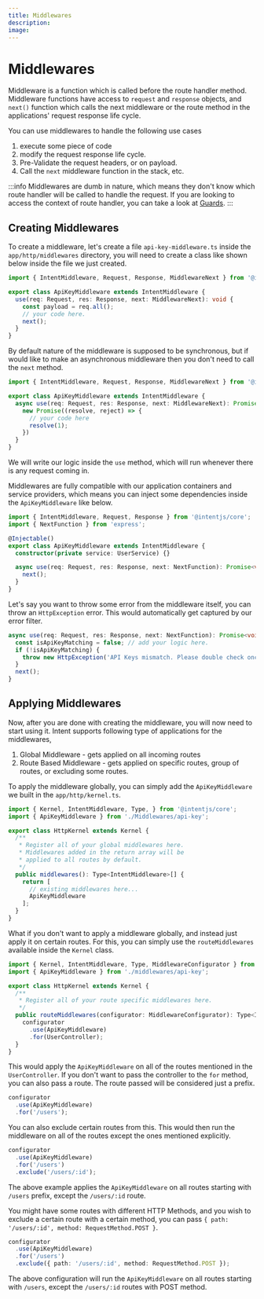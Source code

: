 ```yaml
---
title: Middlewares
description:
image:
---
```

# Middlewares

Middleware is a function which is called before the route handler method. Middleware functions have access to `request` and `response` objects,
and `next()` function which calls the next middleware or the route method in the applications' request response life cycle.

You can use middlewares to handle the following use cases
1. execute some piece of code
2. modify the request response life cycle.
3. Pre-Validate the request headers, or on payload.
4. Call the `next` middleware function in the stack, etc.

:::info
Middlewares are dumb in nature, which means they don't know which route handler will be called to handle the request. If you are looking to
access the context of route handler, you can take a look at [Guards](/guards).
:::

## Creating Middlewares
To create a middleware, let's create a file `api-key-middleware.ts` inside the `app/http/middlewares` directory, you will need to create a class like shown below inside the file we just created.

```ts
import { IntentMiddleware, Request, Response, MiddlewareNext } from '@intentjs/core';

export class ApiKeyMiddleware extends IntentMiddleware {
  use(req: Request, res: Response, next: MiddlewareNext): void {
    const payload = req.all();
    // your code here.
    next();
  }
}
```

By default nature of the middleware is supposed to be synchronous, but if would like to make an asynchronous middleware then you don't need to call the `next` method.

```ts
import { IntentMiddleware, Request, Response, MiddlewareNext } from '@intentjs/core';

export class ApiKeyMiddleware extends IntentMiddleware {
  async use(req: Request, res: Response, next: MiddlewareNext): Promise<void> {
    new Promise((resolve, reject) => {
      // your code here
      resolve(1);
    })
  }
}
```

We will write our logic inside the `use` method, which will run whenever there is any request coming in.

Middlewares are fully compatible with our application containers and service providers, which means you can inject some dependencies inside the `ApiKeyMiddleware` like below.

```ts
import { IntentMiddleware, Request, Response } from '@intentjs/core';
import { NextFunction } from 'express';

@Injectable()
export class ApiKeyMiddleware extends IntentMiddleware {
  constructor(private service: UserService) {}

  async use(req: Request, res: Response, next: NextFunction): Promise<void> {
    next();
  }
}
```

Let's say you want to throw some error from the middleware itself, you can throw an `HttpException` error. This would automatically get captured by our error filter.

```ts
async use(req: Request, res: Response, next: NextFunction): Promise<void> {
  const isApiKeyMatching = false; // add your logic here.
  if (!isApiKeyMatching) {
    throw new HttpException('API Keys mismatch. Please double check once!');
  }
  next();
}
```

## Applying Middlewares

Now, after you are done with creating the middleware, you will now need to start using it. Intent supports following type of applications for the middlewares,

1. Global Middleware - gets applied on all incoming routes
2. Route Based Middleware - gets applied on specific routes, group of routes, or excluding some routes.

To apply the middleware globally, you can simply add the `ApiKeyMiddleware` we built in the `app/http/kernel.ts`.

```ts
import { Kernel, IntentMiddleware, Type, } from '@intentjs/core';
import { ApiKeyMiddleware } from './Middlewares/api-key';

export class HttpKernel extends Kernel {
  /**
   * Register all of your global middlewares here.
   * Middlewares added in the return array will be
   * applied to all routes by default.
   */
  public middlewares(): Type<IntentMiddleware>[] {
    return [
      // existing middlewares here...
      ApiKeyMiddleware
    ];
  }
}
```

What if you don't want to apply a middleware globally, and instead just apply it on certain routes. For this, you can simply use the `routeMiddlewares` available inside the `Kernel` class.

```ts [app/http/kernel.ts]
import { Kernel, IntentMiddleware, Type, MiddlewareConfigurator } from '@intentjs/core';
import { ApiKeyMiddleware } from './middlewares/api-key';

export class HttpKernel extends Kernel {
  /**
   * Register all of your route specific middlewares here.
   */
  public routeMiddlewares(configurator: MiddlewareConfigurator): Type<IntentMiddleware>[] {
    configurator
      .use(ApiKeyMiddleware)
      .for(UserController);
  }
}
```

This would apply the `ApiKeyMiddleware` on all of the routes mentioned in the `UserController`.
If you don't want to pass the controller to the `for` method, you can also pass a route. The route passed will be considered
just a prefix.

```ts
configurator
  .use(ApiKeyMiddleware)
  .for('/users');
```

You can also exclude certain routes from this. This would then run the middleware on all of the routes except the ones mentioned explicitly.

```ts
configurator
  .use(ApiKeyMiddleware)
  .for('/users')
  .exclude('/users/:id');
```

The above example applies the `ApiKeyMiddleware` on all routes starting with `/users` prefix, except the `/users/:id` route.

You might have some routes with different HTTP Methods, and you wish to exclude a certain route with a certain method, you can pass
`{ path: '/users/:id', method: RequestMethod.POST }`.

```ts
configurator
  .use(ApiKeyMiddleware)
  .for('/users')
  .exclude({ path: '/users/:id', method: RequestMethod.POST });
```

The above configuration will run the `ApiKeyMiddleware` on all routes starting with `/users`, except the `/users/:id` routes with POST method.
